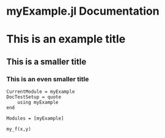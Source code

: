 # myExample.jl Documentation

# This is an example title
## This is a smaller title
### This is an even smaller title

```@meta
CurrentModule = myExample
DocTestSetup = quote
    using myExample
end
```

```@autodocs
Modules = [myExample]
```

```@docs
my_f(x,y)
```
